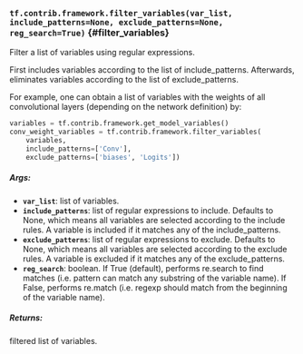 ### `tf.contrib.framework.filter_variables(var_list, include_patterns=None, exclude_patterns=None, reg_search=True)` {#filter_variables}

Filter a list of variables using regular expressions.

First includes variables according to the list of include_patterns.
Afterwards, eliminates variables according to the list of exclude_patterns.

For example, one can obtain a list of variables with the weights of all
convolutional layers (depending on the network definition) by:

```python
variables = tf.contrib.framework.get_model_variables()
conv_weight_variables = tf.contrib.framework.filter_variables(
    variables,
    include_patterns=['Conv'],
    exclude_patterns=['biases', 'Logits'])
```

##### Args:


*  <b>`var_list`</b>: list of variables.
*  <b>`include_patterns`</b>: list of regular expressions to include. Defaults to None,
      which means all variables are selected according to the include rules.
      A variable is included if it matches any of the include_patterns.
*  <b>`exclude_patterns`</b>: list of regular expressions to exclude. Defaults to None,
      which means all variables are selected according to the exclude rules.
      A variable is excluded if it matches any of the exclude_patterns.
*  <b>`reg_search`</b>: boolean. If True (default), performs re.search to find matches
      (i.e. pattern can match any substring of the variable name). If False,
      performs re.match (i.e. regexp should match from the beginning of the
      variable name).

##### Returns:

  filtered list of variables.

